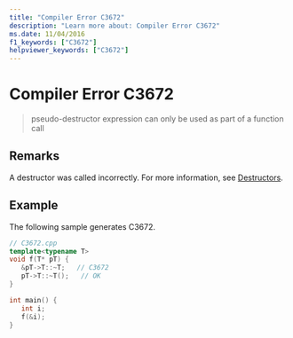 ```yaml
---
title: "Compiler Error C3672"
description: "Learn more about: Compiler Error C3672"
ms.date: 11/04/2016
f1_keywords: ["C3672"]
helpviewer_keywords: ["C3672"]
---
```

# Compiler Error C3672

> pseudo-destructor expression can only be used as part of a function call

## Remarks

A destructor was called incorrectly.  For more information, see [Destructors](../../cpp/destructors-cpp.md).

## Example

The following sample generates C3672.

```cpp
// C3672.cpp
template<typename T>
void f(T* pT) {
   &pT->T::~T;   // C3672
   pT->T::~T();   // OK
}

int main() {
   int i;
   f(&i);
}
```
